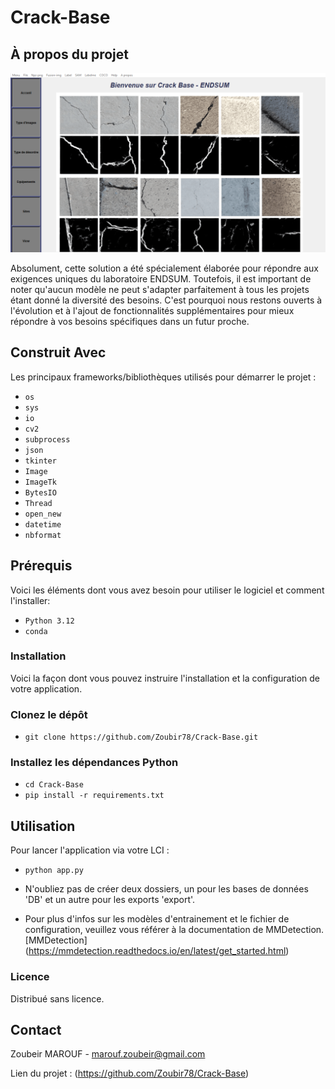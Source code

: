 # Crack-Base

## À propos du projet

![carck-base](https://github.com/Zoubir78/Crack-Base/blob/master/carck-base.png)

Absolument, cette solution a été spécialement élaborée pour répondre aux exigences uniques du laboratoire ENDSUM. Toutefois, il est important de noter qu'aucun modèle ne peut s'adapter parfaitement à tous les projets étant donné la diversité des besoins. C'est pourquoi nous restons ouverts à l'évolution et à l'ajout de fonctionnalités supplémentaires pour mieux répondre à vos besoins spécifiques dans un futur proche.

## Construit Avec
Les principaux frameworks/bibliothèques utilisés pour démarrer le projet :

- `os`
- `sys`
- `io`
- `cv2`
- `subprocess`
- `json`
- `tkinter`
- `Image`
- `ImageTk`
- `BytesIO`
- `Thread`
- `open_new`
- `datetime`
- `nbformat`

## Prérequis
Voici les éléments dont vous avez besoin pour utiliser le logiciel et comment l'installer:
- `Python 3.12`
- `conda`

### Installation
Voici la façon dont vous pouvez instruire l'installation et la configuration de votre application.

### Clonez le dépôt
- `git clone https://github.com/Zoubir78/Crack-Base.git`

### Installez les dépendances Python
- `cd Crack-Base`
- `pip install -r requirements.txt`

## Utilisation
Pour lancer l'application via votre LCI :
- `python app.py`

- N'oubliez pas de créer deux dossiers, un pour les bases de données 'DB' et un autre pour les exports 'export'.
- Pour plus d'infos sur les modèles d'entrainement et le fichier de configuration, veuillez vous référer à la documentation de MMDetection.
[MMDetection] (https://mmdetection.readthedocs.io/en/latest/get_started.html)

### Licence
Distribué sans licence.

## Contact
Zoubeir MAROUF - marouf.zoubeir@gmail.com

Lien du projet : (https://github.com/Zoubir78/Crack-Base)
